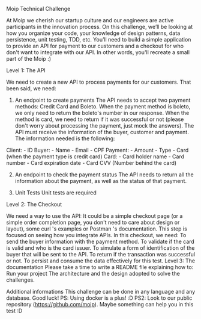 Moip Technical Challenge

At Moip we cherish our startup culture and our engineers are active participants in the innovation
process. On this challenge, we’ll be looking at how you organize your code, your knowledge of
design patterns, data persistence, unit testing, TDD, etc.
You’ll need to build a simple application to provide an API for payment to our customers and a
checkout for who don't want to integrate with our API. In other words, you'll recreate a small part
of the Moip :)

Level 1: The API

We need to create a new API to process payments for our customers. That been said, we need:

1. An endpoint to create payments
The API needs to accept two payment methods: Credit Card and Boleto.
When the payment method is boleto, we only need to return the boleto's number in our
response.
When the method is card, we need to return if it was successful or not (please don't worry
about processing the payment, just mock the answers).
The API must receive the information of the buyer, customer and payment. The information
needed is the following:

Client:
    - ID
Buyer:
    - Name
    - Email
    - CPF
Payment:
    - Amount
    - Type
    - Card (when the payment type is credit card)
Card:
    - Card holder name
    - Card number
    - Card expiration date
    - Card CVV (Number behind the card)

2. An endpoint to check the payment status
The API needs to return all the information about the payment, as well as the status of that
payment.

3. Unit Tests
Unit tests are required

Level 2: The Checkout

We need a way to use the API: It could be a simple checkout page (or a simple order completion
page, you don't need to care about design or layout), some curl 's examples or Postman 's
documentation.
This step is focused on seeing how you integrate APIs.
In this checkout, we need:
To send the buyer information with the payment method.
To validate if the card is valid and who is the card issuer.
To simulate a form of identification of the buyer that will be sent to the API.
To return if the transaction was successful or not.
To persist and consume the data effectively for this test.
Level 3: The documentation
Please take a time to write a README file explaining how to:
Run your project
The architecture and the design adopted to solve the challenges.

Additional informations
This challenge can be done in any language and any database.
Good luck!
PS: Using docker is a plus! :D
PS2: Look to our public repository (https://github.com/moip). Maybe something can help you
in this test :D